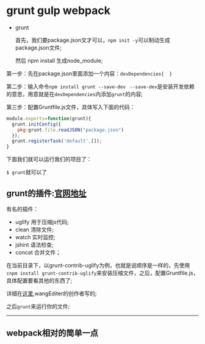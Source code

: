 # grunt gulp webpack

* grunt

  首先，我们要package.json文才可以，`npm init -y`可以制动生成package.json文件;

  然后 npm install 生成node_module;

第一步：先在package.json里面添加一个内容：`devDependencies{  }`

第二步：输入命令`npm install grunt --save-dev ` `--save-dev`是安装开发依赖的意思，用意就是在`devDependencies`内添加`grunt`的内容;

第三步：配置Gruntfile.js文件，具体写入下面的代码：

```node.js
module.exports=function(grunt){
  grunt.initConfig({
    pkg:grunt.file.readJSON("package.json")
  });
  grunt.registerTask('default',[]);
}
```

下面我们就可以运行我们的项目了：

`$ grunt`就可以了

## grunt的插件:[官网地址](http://www.gruntjs.net/plugins)

有名的插件：

* uglify 用于压缩js代码;
* clean 清除文件;
* watch 实时监控;
* jshint 语法检查;
* concat 合并文件；

在当前目录下，以grunt-contrib-uglify为例，也就是说顺序是一样的，先使用`cnpm install grunt-contrib-uglify`来安装压缩文件，之后，配置Gruntfile.js，具体配置要看其他的东西了;

详细在[这里](http://developer.51cto.com/art/201506/479127.htm),wangEditer的创作者写的;

之后`grunt`来运行你的文件;

***

## webpack相对的简单一点

